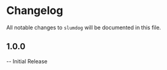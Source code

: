 # Changelog

All notable changes to `slumdog` will be documented in this file.

## 1.0.0

-- Initial Release
